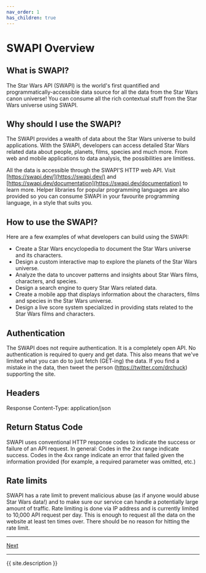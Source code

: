 ```yaml
---
nav_order: 1
has_children: true
---
```


# SWAPI Overview
## What is SWAPI?
The Star Wars API (SWAPI) is the world's first quantified and programmatically-accessible data source for all the data from the Star Wars canon universe! You can consume all the rich contextual stuff from the Star Wars universe using SWAPI.
## Why should I use the SWAPI?
The SWAPI provides a wealth of data about the Star Wars universe to build applications. With the SWAPI, developers can access detailed Star Wars related data about people, planets, films, species and much more. From web and mobile applications to data analysis, the possibilities are limitless.

All the data is accessible through the SWAPI'S HTTP web API.
Visit [https://swapi.dev/](https://swapi.dev/) and [https://swapi.dev/documentation](https://swapi.dev/documentation) to learn more.
Helper libraries for popular programming languages are also provided so you can consume SWAPI in your favourite programming language, in a style that suits you.
## How to use the SWAPI?
Here are a few examples of what developers can build using the SWAPI:
- Create a Star Wars encyclopedia to document the Star Wars universe and its characters.
- Design a custom interactive map to explore the planets of the Star Wars universe.
- Analyze the data to uncover patterns and insights about Star Wars films, characters, and species.
- Design a search engine to query Star Wars related data.
- Create a mobile app that displays information about the characters, films and species in the Star Wars universe.
- Design a live score system specialized in providing stats related to the Star Wars films and characters.
## Authentication
The SWAPI does not require authentication.
It is a completely open API. No authentication is required to query and get data. This also means that we've limited what you can do to just fetch (GET-ing) the data. If you find a mistake in the data, then tweet the person (https://twitter.com/drchuck) supporting the site.
## Headers
Response Content-Type: application/json
## Return Status Code
SWAPI uses conventional HTTP response codes to indicate the success or failure of an API request. In general: Codes in the 2xx range indicate success. Codes in the 4xx range indicate an error that failed given the information provided (for example, a required parameter was omitted, etc.)
## Rate limits
SWAPI has a rate limit to prevent malicious abuse (as if anyone would abuse Star Wars data!) and to make sure our service can handle a potentially large amount of traffic. Rate limiting is done via IP address and is currently limited to 10,000 API request per day. This is enough to request all the data on the website at least ten times over. There should be no reason for hitting the rate limit.

------

[Next](Second-Page.md)

----------------------------------------------------------------
{{ site.description }}
